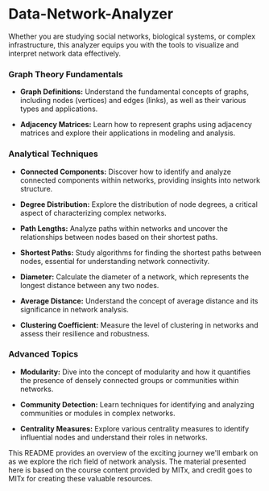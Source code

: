 # Data-Network-Analyzer

Whether you are studying social networks, biological systems, or complex infrastructure, this analyzer equips you with the tools to visualize and interpret network data effectively.

### Graph Theory Fundamentals

- **Graph Definitions:** Understand the fundamental concepts of graphs, including nodes (vertices) and edges (links), as well as their various types and applications.

- **Adjacency Matrices:** Learn how to represent graphs using adjacency matrices and explore their applications in modeling and analysis.

### Analytical Techniques

- **Connected Components:** Discover how to identify and analyze connected components within networks, providing insights into network structure.

- **Degree Distribution:** Explore the distribution of node degrees, a critical aspect of characterizing complex networks.

- **Path Lengths:** Analyze paths within networks and uncover the relationships between nodes based on their shortest paths.

- **Shortest Paths:** Study algorithms for finding the shortest paths between nodes, essential for understanding network connectivity.

- **Diameter:** Calculate the diameter of a network, which represents the longest distance between any two nodes.

- **Average Distance:** Understand the concept of average distance and its significance in network analysis.

- **Clustering Coefficient:** Measure the level of clustering in networks and assess their resilience and robustness.

### Advanced Topics

- **Modularity:** Dive into the concept of modularity and how it quantifies the presence of densely connected groups or communities within networks.

- **Community Detection:** Learn techniques for identifying and analyzing communities or modules in complex networks.

- **Centrality Measures:** Explore various centrality measures to identify influential nodes and understand their roles in networks.

This README provides an overview of the exciting journey we'll embark on as we explore the rich field of network analysis. The material presented here is based on the course content provided by MITx, and credit goes to MITx for creating these valuable resources.